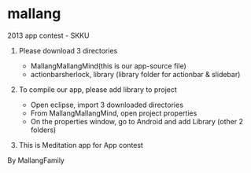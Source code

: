 mallang
=======

2013 app contest - SKKU

1. Please download 3 directories
   - MallangMallangMind(this is our app-source file)
   - actionbarsherlock, library (library folder for actionbar & slidebar)

2. To compile our app, please add library to project
   - Open eclipse, import 3 downloaded directories
   - From MallangMallangMind, open project properties
   - On the properties window, go to Android and add Library (other 2 folders)

3. This is Meditation app for App contest

By MallangFamily
